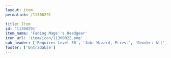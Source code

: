```yaml
---
layout: item
permalink: /11300291

title: Item
id: '11300291'
item_name: 'Fading Mage''s Headgear'
icon_url: 'item/icon/11300022.png'
sub_header: ['Requires Level 30', 'Job: Wizard, Priest', 'Gender: All']
footer: ['Untradable']
---
```

